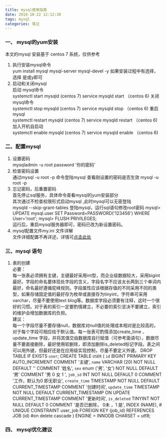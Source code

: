 ```yaml
---
title: mysql使用指南
date: 2018-10-22 12:12:30
tags: mysql
categories: 笔记
---
```


### 一、 mysql的yum安装
本文的mysql 安装基于 centos 7 系统，仅供参考
1. 执行安装mysql命令      
       yum install mysql mysql-server mysql-devel -y
 如果安装过程中有选择，选择 是或y即可
2.  启动和关闭mysql  
启动 mysql命令                     
        systemctl start mysqld      (centos 7)
        service mysqld start        （centos 6)
关闭mysql命令        
        systemctl stop mysqld      (centos 7)
        service mysqld stop        （centos 6)
重启mysql  
        systemctl restart mysqld      (centos 7)
        service mysqld restart        （centos 6)
加入开机自启动          
        systemctl enable mysqld      (centos 7)
        service mysqld enable        （centos 6)    

###  二、配置mysql
1. 设置密码     
        mysqladmin -u root password '你的密码'
2. 检查密码设置         
通过mysql -u root -p 命令登陆mysql 查看刚设置的密码是否生效
        mysql -u root -p
3. 忘记密码，后重置密码     
 首先停止sql服务，具体命令查看mysql的yum安装部分    
 其次通过不检查权限形式启动mysql  ,此时mysql可以无密登陆   
           mysqld --skip-grant-tables
登陆mysql，运行sql语句修改root密码
          mysql> UPDATE mysql.user SET Password=PASSWORD('123456')  WHERE User='root';
          mysql> FLUSH PRIVILEGES;   
运行后，重启mysql服务器即可，密码已改为新设置密码。
4. mysql配置文件my.ini 文件详解          
 文件详细配置不再详述，详情可[点击此处](https://www.cnblogs.com/SamWeb/p/7922490.html)     


 ###  三、mysql 语句    
 1.  表的创建  
 必要：   
 每一张表必须拥有主键，主键最好采用int型，而企业级数据较大，采用bigint最好。字段的命名要体现处字段的含义，字段名字不应该太长两到三个单词内最好，命名最好遵循驼峰规则。字段属性应该根据存值的不同采用不同的类型，如果存储固定值的最好存为枚举或直接存为tinyint，字符串可采用varchar，尽量不要使用text blog等。数据库字段必须要有注释，这时一个很好的习惯。对于表的索引一定要酌情建立，不必要的索引坚决不要建立，索引的维护会增加数据库的负担。  
 建议：   
 每一个字段尽量不要存储null，数据库对null值的处理成本相对是比较高的，对于每个字段可相应给于默认值。每一张表可酌情添加create_time 、update_time 字段，并将其值交由数据库自行赋值（可参考面语句），数据尽量不要直接删除，最好使用软删除，即添加删除is_deleted标记字段。表之间可以用外键，但最好还是在应用级实现控制，尽量不要定义外键。
         DROP TABLE
         IF EXISTS `user`;
         CREATE TABLE `USER` (
         	`id` BIGINT PRIMARY KEY AUTO_INCREMENT COMMENT '主键',
         	`name` VARCHAR (20) NOT NULL DEFAULT '' COMMENT '姓名',
         	`sex` enum ('男', '女') NOT NULL DEFAULT '男' COMMENT '男 0 女 1 ',
         	`job_id` INT NOT NULL DEFAULT 0 COMMENT '工作，默认为0 即无职业',
         	`create_time` TIMESTAMP NOT NULL DEFAULT CURRENT_TIMESTAMP COMMENT '创建时间',
         	`update_time` TIMESTAMP NOT NULL DEFAULT CURRENT_TIMESTAMP ON UPDATE CURRENT_TIMESTAMP COMMENT '更新时间',
         	`is_deleted` TINYINT NOT NULL DEFAULT 0 COMMENT '是否已删除， 0未 ，1 是',
         	INDEX (NAME),         	#  UNIQUE
         	CONSTRAINT user_job FOREIGN KEY (job_id) REFERENCES JOB (id) #on delete cascade
         ) ENGINE = INNODB CHARSET = utf8;









 ### 四、 mysql优化建议

